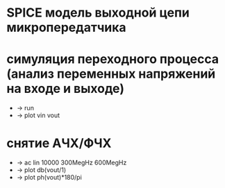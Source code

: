SPICE модель выходной цепи микропередатчика
===========================================

# симуляция переходного процесса (анализ переменных напряжений на входе и выходе)
* -> run
* -> plot vin vout

# снятие АЧХ/ФЧХ
* -> ac lin 10000 300MegHz 600MegHz
* -> plot db(vout/1)
* -> plot ph(vout)*180/pi



